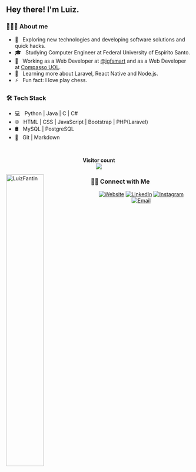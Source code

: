 <h2> Hey there! I'm Luiz.</h2>

<h3> 👨🏻‍💻 About me</h3>

- 🤔 &nbsp; Exploring new technologies and developing software solutions and quick hacks.
- 🎓 &nbsp; Studying Computer Engineer at Federal University of Espírito Santo.
- 💼 &nbsp; Working as a Web Developer at [@igfsmart](https://github.com/igfsmart) and as a Web Developer at [Compasso UOL](https://compassouol.com).
- 🌱 &nbsp; Learning more about Laravel, React Native and Node.js.
- ⚡ &nbsp; Fun fact: I love play chess.

<h3>🛠 Tech Stack</h3>

- 💻 &nbsp; Python | Java | C | C#
- 🌐 &nbsp; HTML | CSS | JavaScript | Bootstrap | PHP(Laravel)
- 🛢 &nbsp; MySQL | PostgreSQL
- 🔧 &nbsp; Git | Markdown

<br/>

<p align="center"> 
  <b>Visitor count</b><br>
  <img src="https://profile-counter.glitch.me/LuizFantin/count.svg" />
</p>

  
  <img width="45%" align="left" src="https://github-readme-stats.vercel.app/api/top-langs/?username=LuizFantin&layout=compact&hide=html,jupyter%20notebook&theme=dark" alt="LuizFantin" />

<h3> 🤝🏻 Connect with Me </h3>

<p align="center">
<a target="_blank" href="https://luizfantin.github.io/"><img alt="Website" src="https://img.shields.io/badge/Website-luizfantin.github.io-blue?style=flat-square&logo=google-chrome"></a>
<a target="_blank" href="https://www.linkedin.com/in/luiz-fantin-24a347170/"><img alt="LinkedIn" src="https://img.shields.io/badge/LinkedIn-Luiz%20Fantin-blue?style=flat-square&logo=linkedin"></a>
<a target="_blank" href="https://www.instagram.com/luizfantinn/"><img alt="Instagram" src="https://img.shields.io/badge/Instagram-luizfantinn-blue?style=flat-square&logo=instagram"></a>
<a target="_blank" href="mailto:luiz.fantin.neto@gmail.com"><img alt="Email" src="https://img.shields.io/badge/Email-luiz.fantin.neto@gmail.com-blue?style=flat-square&logo=gmail"></a>
</p>
